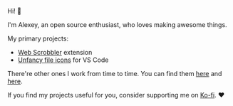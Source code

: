 Hi! 👋

I'm Alexey, an open source enthusiast, who loves making awesome things.

My primary projects:
- [Web Scrobbler][web-scrobbler] extension
- [Unfancy file icons][vscode-unfancy-file-icons] for VS Code

There're other ones I work from time to time. You can find them [here][my-repositories] and [here][test-room-7-repositories].

If you find my projects useful for you, consider supporting me on [Ko-fi][my-ko-fi-page]. ❤️

[my-ko-fi-page]: https://ko-fi.com/C0C11HSW1
[my-repositories]: https://github.com/alexesprit?tab=repositories
[test-room-7-repositories]: https://github.com/test-room-7
[vscode-unfancy-file-icons]: https://github.com/alexesprit/vscode-unfancy-file-icons
[web-scrobbler]: https://github.com/web-scrobbler/web-scrobbler
